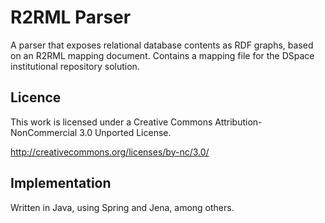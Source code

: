 # R2RML Parser

A parser that exposes relational database contents as RDF graphs, based on an R2RML mapping document. Contains a mapping file for the DSpace institutional repository solution.

## Licence

This work is licensed under a Creative Commons Attribution-NonCommercial 3.0 Unported License.

http://creativecommons.org/licenses/by-nc/3.0/

## Implementation

Written in Java, using Spring and Jena, among others.
